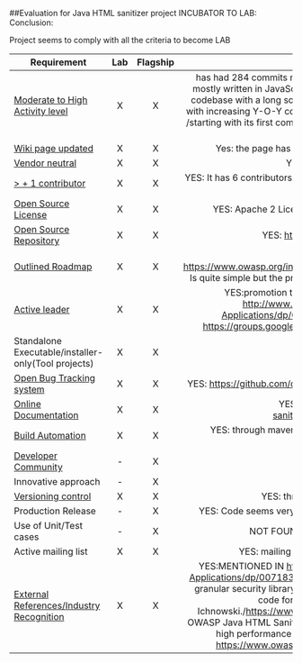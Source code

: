 ##Evaluation for Java HTML sanitizer project
INCUBATOR TO LAB:
Conclusion: 

Project seems to comply with all the criteria to become LAB


| Requirement   |           Lab       |       Flagship     |     Reason       |
|---------------|:------------------:|:------------------:|:------------------:|
| [Moderate to High Activity level](http://blog.openhub.net/about-project-activity-icons/)|  X | X |has had 284 commits made by 6 contributors  representing 65,100 lines of code/is mostly written in JavaScript with a very low number of source code comments has a codebase with a long source history maintained by a average size development team with increasing Y-O-Y commits/took an estimated 16 years of effort (COCOMO model) /starting with its first commit in March, 2011 ending with its most recent commit 3 days ago|
| [Wiki page updated](Wiki-page-updated.md) | X | X | Yes: the page has all the requirements expected for an updated wiki page |
| [Vendor neutral](vendor_neutral.md)  | X | X |YES: No logo appears on their wiki page|
| [> + 1 contributor](contributors.md) |  X | X |YES: It has 6 contributors(see openhub: https://www.openhub.net/p/owasp-java-html-sanitizer |
| [Open Source License](licenses.md) | X | X |YES: Apache 2 License and the New BSD License (displayed on wiki page)|
| [Open Source Repository](https://www.openhub.net/orgs/OWASP)| X | X |YES: https://github.com/owasp/java-html-sanitizer|
| [Outlined Roadmap](outlined_roadmap.md)  | X | X |YES: https://www.owasp.org/index.php/OWASP_Java_HTML_Sanitizer_Project#tab=Roadmap Is quite simple but the project is quite mature based on the code analysis by Openhub
| [Active leader](active_leader.md) | X | X |YES:promotion through conferesebces such as APPSEC, Book author http://www.amazon.com/Iron-Clad-Java-Building-Secure-Applications/dp/0071835881 with activities ansd views every month : https://groups.google.com/forum/#!forum/owasp-java-html-sanitizer-support |
| Standalone Executable/installer-only(Tool projects) | X | X |YES: this is a code, not required
| [Open Bug Tracking system](https://en.wikipedia.org/wiki/Bug_tracking_system)  | X | X |YES: https://github.com/owasp/java-html-sanitizer/issues (15 issues open/40 closed)|
| [Online Documentation](onlinedocumentation.md) | X | X | YES:https://github.com/OWASP/java-html-sanitizer/blob/master/docs/getting_started.md|
| [Build Automation](https://en.wikipedia.org/wiki/Build_automation)  | X | X | YES: through maven (maven project: https://github.com/OWASP/java-html-sanitizer/blob/master/pom.xml)|
| [Developer Community](developer.md) | - | X | NOT FOUND |
| Innovative approach |  - | X | NOT FOUND |
| [Versioning control](https://git-scm.com/book/en/v2/Getting-Started-About-Version-Control)| X | X |YES: through maven central: v239 at Maven Central |
| Production Release | - | X | YES: Code seems very mature (code base of 4 years, see openhub for more info)|
| Use of Unit/Test cases | - | X | NOT FOUND: project leader can provide more info on this |
| Active mailing list | X | X | YES: mailing list has 99 posting topics over a period of 2 years |
| [External References/Industry Recognition](industry_recognition.md) | X | X | YES:MENTIONED IN http://www.amazon.com/Iron-Clad-Java-Building-Secure-Applications/dp/0071835881:"The OWASP Java Encoder is a high-performance and granular security library intended for output encoding functionality in user interface code for very detailed XSS defense. Authored by Jeff Ichnowski./https://www.owasp.org/index.php/OWASP_Java_Encoder_Project/The OWASP Java HTML Sanitizer provides untrusted HTML sanitization. This library is both high performance and low resource utilization. Authored by Mike Samuel. https://www.owasp.org/index.php/OWASP_Java_HTML_Sanitizer_Project |


